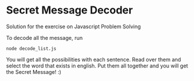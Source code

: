 # Secret Message Decoder

Solution for the exercise on Javascript Problem Solving

To decode all the message, run
```
node decode_list.js
```

You will get all the possibilities with each sentence.
Read over them and select the word that exists in english.
Put them all together and you will get the Secret Message! :)